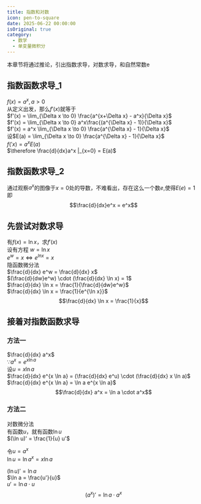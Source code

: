 ```yaml
---
title: 指数和对数
icon: pen-to-square
date: 2025-06-22 00:00:00
isOriginal: true
category:
  - 数学
  - 单变量微积分
---
```


<!-- more -->

本章节将通过推论，引出指数求导，对数求导，和自然常数e

## 指数函数求导_1

$f(x) = a^x, a > 0$  
从定义出发，那么$f'(x)$就等于  
$f'(x) = \lim_{\Delta x \to 0} \frac{a^{x+\Delta x} - a^x}{\Delta x}$  
$f'(x) = \lim_{\Delta x \to 0} a^x\frac{(a^{\Delta x} - 1)}{\Delta x}$  
$f'(x) = a^x \lim_{\Delta x \to 0} \frac{a^{\Delta x} - 1}{\Delta x}$  
设$E(a) = \lim_{\Delta x \to 0} \frac{a^{\Delta x} - 1}{\Delta x}$  
$f('x) = a^xE(a)$  
$\therefore \frac{d}{dx}a^x |_{x=0} = E(a)$

## 指数函数求导_2 

通过观察$a^x$的图像于$x=0$处的导数，不难看出，存在这么一个数$e$,使得$E(e) = 1$  
即 
$$\frac{d}{dx}e^x = e^x$$

## 先尝试对数求导

有$f(x) = \ln x$，求$f'(x)$  
设有方程 $w = \ln x$  
$e^w = x \Longleftrightarrow e^{lnx} = x$  
隐函数微分法  
$\frac{d}{dx} e^w = \frac{d}{dx} x$  
$(\frac{d}{dw}e^w) \cdot (\frac{d}{dx} \ln x) = 1$  
$\frac{d}{dx} \ln x = \frac{1}{\frac{d}{dw}e^w}$  
$\frac{d}{dx} \ln x = \frac{1}{e^{\ln x}}$  
$$\frac{d}{dx} \ln x = \frac{1}{x}$$

## 接着对指数函数求导


### 方法一

$\frac{d}{dx} a^x$  
$\because a^x = e^{x \ln a}$  
设$u = x \ln a$  
$\frac{d}{dx} e^{x \ln a} = (\frac{d}{dx} e^u) \cdot (\frac{d}{dx} x \ln a)$  
$\frac{d}{dx} e^{x \ln a} = \ln a e^{x \ln a}$  
$$\frac{d}{dx} a^x = \ln a \cdot a^x$$  

### 方法二

对数微分法  
有函数$u$，就有函数$\ln u$  
$(\ln u)' = \frac{1}{u} u'$

令$u = a^x$  
$\ln u = \ln a^x = x \ln a$

$(\ln u)' = \ln a$  
$\ln a = \frac{u'}{u}$  
$u' = \ln a \cdot u$  
$$(a^x)' = \ln a \cdot a^x$$


